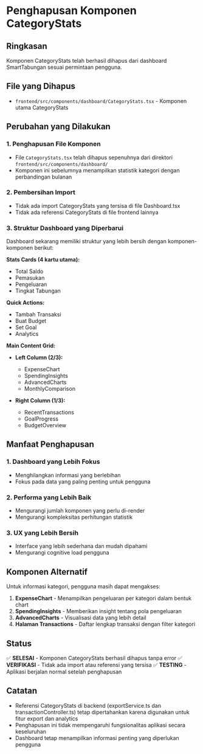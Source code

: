 # Penghapusan Komponen CategoryStats

## Ringkasan
Komponen CategoryStats telah berhasil dihapus dari dashboard SmartTabungan sesuai permintaan pengguna.

## File yang Dihapus
- `frontend/src/components/dashboard/CategoryStats.tsx` - Komponen utama CategoryStats

## Perubahan yang Dilakukan

### 1. Penghapusan File Komponen
- File `CategoryStats.tsx` telah dihapus sepenuhnya dari direktori `frontend/src/components/dashboard/`
- Komponen ini sebelumnya menampilkan statistik kategori dengan perbandingan bulanan

### 2. Pembersihan Import
- Tidak ada import CategoryStats yang tersisa di file Dashboard.tsx
- Tidak ada referensi CategoryStats di file frontend lainnya

### 3. Struktur Dashboard yang Diperbarui
Dashboard sekarang memiliki struktur yang lebih bersih dengan komponen-komponen berikut:

**Stats Cards (4 kartu utama):**
- Total Saldo
- Pemasukan  
- Pengeluaran
- Tingkat Tabungan

**Quick Actions:**
- Tambah Transaksi
- Buat Budget
- Set Goal
- Analytics

**Main Content Grid:**
- **Left Column (2/3):**
  - ExpenseChart
  - SpendingInsights
  - AdvancedCharts
  - MonthlyComparison

- **Right Column (1/3):**
  - RecentTransactions
  - GoalProgress
  - BudgetOverview

## Manfaat Penghapusan

### 1. Dashboard yang Lebih Fokus
- Menghilangkan informasi yang berlebihan
- Fokus pada data yang paling penting untuk pengguna

### 2. Performa yang Lebih Baik
- Mengurangi jumlah komponen yang perlu di-render
- Mengurangi kompleksitas perhitungan statistik

### 3. UX yang Lebih Bersih
- Interface yang lebih sederhana dan mudah dipahami
- Mengurangi cognitive load pengguna

## Komponen Alternatif

Untuk informasi kategori, pengguna masih dapat mengakses:
1. **ExpenseChart** - Menampilkan pengeluaran per kategori dalam bentuk chart
2. **SpendingInsights** - Memberikan insight tentang pola pengeluaran
3. **AdvancedCharts** - Visualisasi data yang lebih detail
4. **Halaman Transactions** - Daftar lengkap transaksi dengan filter kategori

## Status
✅ **SELESAI** - Komponen CategoryStats berhasil dihapus tanpa error
✅ **VERIFIKASI** - Tidak ada import atau referensi yang tersisa
✅ **TESTING** - Aplikasi berjalan normal setelah penghapusan

## Catatan
- Referensi CategoryStats di backend (exportService.ts dan transactionController.ts) tetap dipertahankan karena digunakan untuk fitur export dan analytics
- Penghapusan ini tidak mempengaruhi fungsionalitas aplikasi secara keseluruhan
- Dashboard tetap menampilkan informasi penting yang diperlukan pengguna 